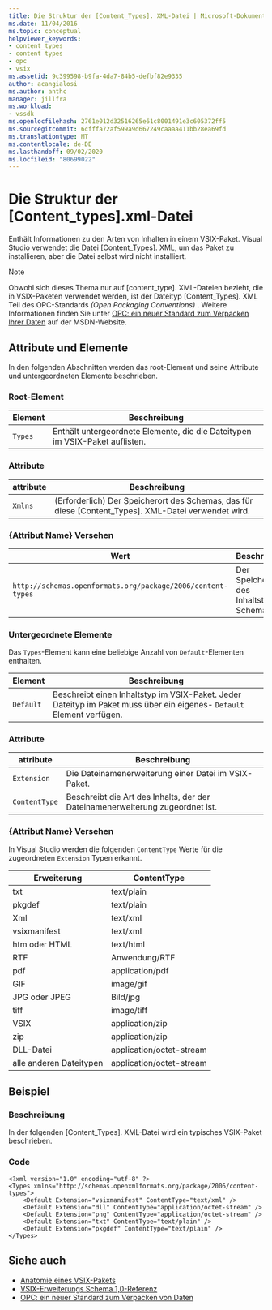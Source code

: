 ```yaml
---
title: Die Struktur der [Content_Types]. XML-Datei | Microsoft-Dokumentation
ms.date: 11/04/2016
ms.topic: conceptual
helpviewer_keywords:
- content_types
- content types
- opc
- vsix
ms.assetid: 9c399598-b9fa-4da7-84b5-defbf82e9335
author: acangialosi
ms.author: anthc
manager: jillfra
ms.workload:
- vssdk
ms.openlocfilehash: 2761e012d32516265e61c8001491e3c605372ff5
ms.sourcegitcommit: 6cfffa72af599a9d667249caaaa411bb28ea69fd
ms.translationtype: MT
ms.contentlocale: de-DE
ms.lasthandoff: 09/02/2020
ms.locfileid: "80699022"
---
```

# <a name="the-structure-of-the-content_typesxml-file"></a>Die Struktur der [Content_types].xml-Datei
Enthält Informationen zu den Arten von Inhalten in einem VSIX-Paket. Visual Studio verwendet die Datei [Content_Types]. XML, um das Paket zu installieren, aber die Datei selbst wird nicht installiert.

> [!NOTE]
> Obwohl sich dieses Thema nur auf [content_type]. XML-Dateien bezieht, die in VSIX-Paketen verwendet werden, ist der Dateityp [Content_Types]. XML Teil des OPC-Standards *(Open Packaging Conventions)* . Weitere Informationen finden Sie unter [OPC: ein neuer Standard zum Verpacken Ihrer Daten](https://msdn.microsoft.com/magazine/cc163372.aspx) auf der MSDN-Website.

## <a name="attributes-and-elements"></a>Attribute und Elemente
 In den folgenden Abschnitten werden das root-Element und seine Attribute und untergeordneten Elemente beschrieben.

### <a name="root-element"></a>Root-Element

|Element|Beschreibung|
|-------------|-----------------|
|`Types`|Enthält untergeordnete Elemente, die die Dateitypen im VSIX-Paket auflisten.|

### <a name="attributes"></a>Attribute

|attribute|Beschreibung|
|---------------|-----------------|
|`Xmlns`|(Erforderlich) Der Speicherort des Schemas, das für diese [Content_Types]. XML-Datei verwendet wird.|

### <a name="attribute-name-attribute"></a>{Attribut Name} Versehen

| Wert | Beschreibung |
| - | - |
| `http://schemas.openformats.org/package/2006/content-types` | Der Speicherort des Inhaltstypen Schemas. |

### <a name="child-elements"></a>Untergeordnete Elemente
 Das `Types`-Element kann eine beliebige Anzahl von `Default`-Elementen enthalten.

|Element|Beschreibung|
|-------------|-----------------|
|`Default`|Beschreibt einen Inhaltstyp im VSIX-Paket. Jeder Dateityp im Paket muss über ein eigenes- `Default` Element verfügen.|

### <a name="attributes"></a>Attribute

|attribute|Beschreibung|
|---------------|-----------------|
|`Extension`|Die Dateinamenerweiterung einer Datei im VSIX-Paket.|
|`ContentType`|Beschreibt die Art des Inhalts, der der Dateinamenerweiterung zugeordnet ist.|

### <a name="attribute-name-attribute"></a>{Attribut Name} Versehen
 In Visual Studio werden die folgenden `ContentType` Werte für die zugeordneten `Extension` Typen erkannt.

|Erweiterung|ContentType|
|---------------|-----------------|
|txt|text/plain|
|pkgdef|text/plain|
|Xml|text/xml|
|vsixmanifest|text/xml|
|htm oder HTML|text/html|
|RTF|Anwendung/RTF|
|pdf|application/pdf|
|GIF|image/gif|
|JPG oder JPEG|Bild/jpg|
|tiff|image/tiff|
|VSIX|application/zip|
|zip|application/zip|
|DLL-Datei|application/octet-stream|
|alle anderen Dateitypen|application/octet-stream|

## <a name="example"></a>Beispiel

### <a name="description"></a>Beschreibung
 In der folgenden [Content_Types]. XML-Datei wird ein typisches VSIX-Paket beschrieben.

### <a name="code"></a>Code

```
<?xml version="1.0" encoding="utf-8" ?>
<Types xmlns="http://schemas.openxmlformats.org/package/2006/content-types">
    <Default Extension="vsixmanifest" ContentType="text/xml" />
    <Default Extension="dll" ContentType="application/octet-stream" />
    <Default Extension="png" ContentType="application/octet-stream" />
    <Default Extension="txt" ContentType="text/plain" />
    <Default Extension="pkgdef" ContentType="text/plain" />
</Types>
```

## <a name="see-also"></a>Siehe auch
- [Anatomie eines VSIX-Pakets](../extensibility/anatomy-of-a-vsix-package.md)
- [VSIX-Erweiterungs Schema 1,0-Referenz](https://msdn.microsoft.com/library/76e410ec-b1fb-4652-ac98-4a4c52e09a2b)
- [OPC: ein neuer Standard zum Verpacken von Daten](https://msdn.microsoft.com/magazine/cc163372.aspx)
